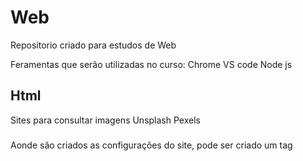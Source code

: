 # Web
Repositorio criado para estudos de Web

Feramentas que serão utilizadas no curso:
Chrome 
VS code 
Node js

## Html

Sites para consultar imagens Unsplash Pexels    

### <head> 
Aonde são criados as configurações do site, pode ser criado um tag <style> para o css dentro dela 
<tile> armazena o titulo do site
Utlizar a tag Link favicon para mudar o favicon

### <body>
Aonde todos os dados do site são inseridos
<h> Cria títulos podendo ser ordenados de acordo com o número h1 - h6
<P> Cria um parágrafo
<hr> Cria uma linha horizontal
Dentro do body pode ser criada uma tag <script> para o códifo em js
<br> Quebra linha
<!-- --> Comentarios 
& pode ser utlizado para inserir simbolos, Ex &euro
<img src="" alt=""> // É utilziado para inserir imagens dentro do site, podendo ser tanto de fontes internas quanto externas
Ao inserir imagens ambos ficam uma ao lado da outra.
lorem - gera o texto lorem para exemplificação

## Css
Utilizado para estilizar os dados inserido em HTML atrves de tags como body{}, h1{}

### Comandos 
backgound-color: // Muda a cor do fundo 
color: // Muda a cor da fonte 
font: // Muda o estilo da fonte 

## JavaScript
Utilizado para a programção do código em si

### Funções
window.alert() // Cria um alerta para o usúario
window.confirm() // Pede uma confirmação para o usúario 
window.prompt() // Pede uma resposta para o usúario
Comentatios // ou /* */
typeof // Mostra o tipo de uma variavel

### Variaveis 
Letras maiusculas e minusculas são diferenciaveis 
declaração de variveis var nome = 'dado'

#### Tipos primitivos primordiais 
number =  Engloba todos os tipo de números Ex: 1, 1.5
string = Engloba todos os tipos de texto  
boolean  = true ou false





